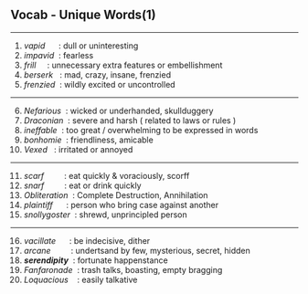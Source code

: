 ## Vocab - Unique Words(1)

---

1. *vapid*&nbsp;&nbsp;&nbsp;&nbsp;&nbsp;&nbsp;: dull or uninteresting
2. *impavid*&nbsp;&nbsp;: fearless 
3. *frill*&nbsp;&nbsp;&nbsp;&nbsp;&nbsp;: unnecessary extra features or embellishment
4. *berserk*&nbsp;&nbsp;&nbsp;: mad, crazy, insane, frenzied
5. *frenzied*&nbsp;&nbsp;: wildly excited or uncontrolled

---

6. *Nefarious*&nbsp;&nbsp;: wicked or underhanded, skullduggery
7. *Draconian*&nbsp;&nbsp;: severe and harsh ( related to laws or rules )
8. *ineffable*&nbsp;&nbsp;: too great / overwhelming to be expressed in words
9. *bonhomie*&nbsp;&nbsp;: friendliness, amicable
10. *Vexed*&nbsp;&nbsp;&nbsp;: irritated or annoyed

---

11. *scarf*&nbsp;&nbsp;&nbsp;&nbsp;&nbsp;&nbsp;&nbsp;&nbsp;&nbsp;:  eat quickly & voraciously, scorff
12. *snarf*&nbsp;&nbsp;&nbsp;&nbsp;&nbsp;&nbsp;&nbsp;&nbsp;&nbsp;: eat or drink quickly 
13. *Obliteration*&nbsp;&nbsp;: Complete Destruction, Annihilation
14. *plaintiff*&nbsp;&nbsp;&nbsp;&nbsp;&nbsp;&nbsp;: person who bring case against another
15. *snollygoster*&nbsp;&nbsp;: shrewd, unprincipled person

---

16. *vacillate*&nbsp;&nbsp;&nbsp;&nbsp;&nbsp;&nbsp;: be indecisive, dither
17. *arcane*&nbsp;&nbsp;&nbsp;&nbsp;&nbsp;&nbsp;&nbsp;&nbsp;&nbsp;: undertsand by few, mysterious, secret, hidden
18. _**serendipity**_&nbsp;&nbsp;: fortunate happenstance
19. *Fanfaronade*&nbsp;&nbsp;: trash talks, boasting, empty bragging
20. *Loquacious*&nbsp;&nbsp;&nbsp;&nbsp;: easily talkative

